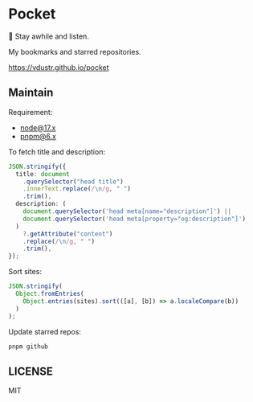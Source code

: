 # Pocket

👀 Stay awhile and listen.

My bookmarks and starred repositories.

<https://vdustr.github.io/pocket>

## Maintain

Requirement:

- node@17.x
- pnpm@6.x

To fetch title and description:

```ts
JSON.stringify({
  title: document
    .querySelector("head title")
    .innerText.replace(/\n/g, " ")
    .trim(),
  description: (
    document.querySelector('head meta[name="description"]') ||
    document.querySelector('head meta[property="og:description"]')
  )
    ?.getAttribute("content")
    .replace(/\n/g, " ")
    .trim(),
});
```

Sort sites:

```ts
JSON.stringify(
  Object.fromEntries(
    Object.entries(sites).sort(([a], [b]) => a.localeCompare(b))
  )
);
```

Update starred repos:

```sh
pnpm github
```

## LICENSE

MIT
